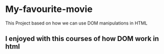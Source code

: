 # My-favourite-movie
This Project based on how we can use DOM manipulations in HTML 
## I enjoyed with this courses of how DOM work in html
